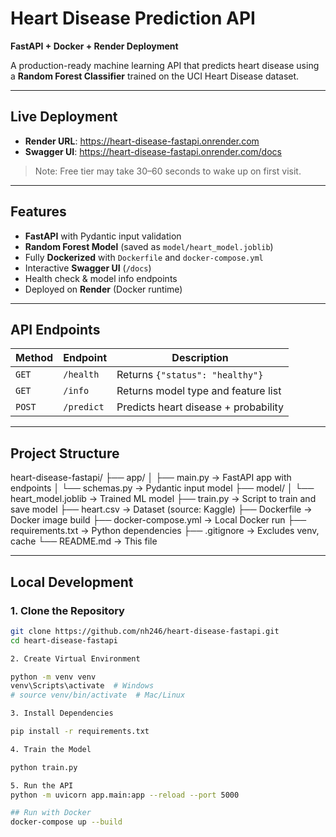 # Heart Disease Prediction API  
**FastAPI + Docker + Render Deployment**

A production-ready machine learning API that predicts heart disease using a **Random Forest Classifier** trained on the UCI Heart Disease dataset.

---

## Live Deployment
- **Render URL**: https://heart-disease-fastapi.onrender.com  
- **Swagger UI**: https://heart-disease-fastapi.onrender.com/docs

> Note: Free tier may take 30–60 seconds to wake up on first visit.

---

## Features
- **FastAPI** with Pydantic input validation
- **Random Forest Model** (saved as `model/heart_model.joblib`)
- Fully **Dockerized** with `Dockerfile` and `docker-compose.yml`
- Interactive **Swagger UI** (`/docs`)
- Health check & model info endpoints
- Deployed on **Render** (Docker runtime)

---

## API Endpoints

| Method | Endpoint     | Description |
|--------|--------------|-----------|
| `GET`  | `/health`    | Returns `{"status": "healthy"}` |
| `GET`  | `/info`      | Returns model type and feature list |
| `POST` | `/predict`   | Predicts heart disease + probability |

---

## Project Structure

heart-disease-fastapi/
├── app/
│   ├── main.py      → FastAPI app with endpoints
│   └── schemas.py   → Pydantic input model
├── model/
│   └── heart_model.joblib → Trained ML model
├── train.py         → Script to train and save model
├── heart.csv        → Dataset (source: Kaggle)
├── Dockerfile       → Docker image build
├── docker-compose.yml → Local Docker run
├── requirements.txt → Python dependencies
├── .gitignore       → Excludes venv, cache
└── README.md        → This file


---

## Local Development

### 1. Clone the Repository
```bash
git clone https://github.com/nh246/heart-disease-fastapi.git
cd heart-disease-fastapi

2. Create Virtual Environment

python -m venv venv
venv\Scripts\activate  # Windows
# source venv/bin/activate  # Mac/Linux

3. Install Dependencies

pip install -r requirements.txt

4. Train the Model

python train.py

5. Run the API
python -m uvicorn app.main:app --reload --port 5000

## Run with Docker
docker-compose up --build